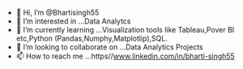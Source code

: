 - 👋 Hi, I’m @Bhartisingh55
- 👀 I’m interested in ...Data Analytcs
- 🌱 I’m currently learning ...Visualization tools like Tableau,Pover BI etc,Python (Pandas,Numphy,Matplotlip),SQL.
- 💞️ I’m looking to collaborate on ...Data Analytics Projects
- 📫 How to reach me ...https//www.linkedin.com/in/bharti-singh55


